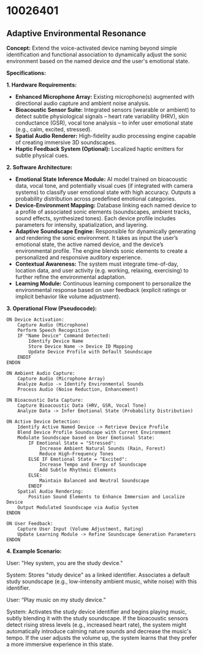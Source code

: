 # 10026401

## Adaptive Environmental Resonance

**Concept:** Extend the voice-activated device naming beyond simple identification and functional association to dynamically adjust the sonic environment based on the named device *and* the user's emotional state.

**Specifications:**

**1. Hardware Requirements:**

*   **Enhanced Microphone Array:** Existing microphone(s) augmented with directional audio capture and ambient noise analysis.
*   **Bioacoustic Sensor Suite:** Integrated sensors (wearable or ambient) to detect subtle physiological signals – heart rate variability (HRV), skin conductance (GSR), vocal tone analysis – to infer user emotional state (e.g., calm, excited, stressed).
*   **Spatial Audio Renderer:**  High-fidelity audio processing engine capable of creating immersive 3D soundscapes.
*   **Haptic Feedback System (Optional):**  Localized haptic emitters for subtle physical cues.

**2. Software Architecture:**

*   **Emotional State Inference Module:**  AI model trained on bioacoustic data, vocal tone, and potentially visual cues (if integrated with camera systems) to classify user emotional state with high accuracy. Outputs a probability distribution across predefined emotional categories.
*   **Device-Environment Mapping:** Database linking each named device to a profile of associated sonic elements (soundscapes, ambient tracks, sound effects, synthesized tones).  Each device profile includes parameters for intensity, spatialization, and layering.
*   **Adaptive Soundscape Engine:**  Responsible for dynamically generating and rendering the sonic environment.  It takes as input the user’s emotional state, the active named device, and the device’s environmental profile.  The engine blends sonic elements to create a personalized and responsive auditory experience.
*   **Contextual Awareness:** The system must integrate time-of-day, location data, and user activity (e.g. working, relaxing, exercising) to further refine the environmental adaptation.
*   **Learning Module:** Continuous learning component to personalize the environmental response based on user feedback (explicit ratings or implicit behavior like volume adjustment).

**3. Operational Flow (Pseudocode):**

```
ON Device Activation:
    Capture Audio (Microphone)
    Perform Speech Recognition
    IF "Name Device" Command Detected:
        Identify Device Name
        Store Device Name -> Device ID Mapping
        Update Device Profile with Default Soundscape
    ENDIF
ENDON

ON Ambient Audio Capture:
    Capture Audio (Microphone Array)
    Analyze Audio -> Identify Environmental Sounds
    Process Audio (Noise Reduction, Enhancement)

ON Bioacoustic Data Capture:
    Capture Bioacoustic Data (HRV, GSR, Vocal Tone)
    Analyze Data -> Infer Emotional State (Probability Distribution)

ON Active Device Detection:
    Identify Active Named Device -> Retrieve Device Profile
    Blend Device Profile Soundscape with Current Environment
    Modulate Soundscape based on User Emotional State:
        IF Emotional State = "Stressed":
            Increase Ambient Natural Sounds (Rain, Forest)
            Reduce High-Frequency Tones
        ELSE IF Emotional State = "Excited":
            Increase Tempo and Energy of Soundscape
            Add Subtle Rhythmic Elements
        ELSE:
            Maintain Balanced and Neutral Soundscape
        ENDIF
    Spatial Audio Rendering:
        Position Sound Elements to Enhance Immersion and Localize Device
    Output Modulated Soundscape via Audio System
ENDON

ON User Feedback:
    Capture User Input (Volume Adjustment, Rating)
    Update Learning Module -> Refine Soundscape Generation Parameters
ENDON
```

**4. Example Scenario:**

User: "Hey system, you are the study device."

System:  Stores "study device" as a linked identifier.  Associates a default study soundscape (e.g., low-intensity ambient music, white noise) with this identifier.

User: “Play music on my study device.”

System: Activates the study device identifier and begins playing music, subtly blending it with the study soundscape. If the bioacoustic sensors detect rising stress levels (e.g., increased heart rate), the system might automatically introduce calming nature sounds and decrease the music's tempo.  If the user adjusts the volume up, the system learns that they prefer a more immersive experience in this state.